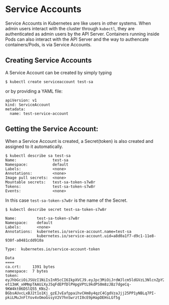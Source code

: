 # Service Accounts

Service Accounts in Kubernetes are like users in other systems. When admin users interact with the cluster through `kubectl`, they are authenticated as admin users by the API Server. Containers running inside Pods can also interact with the API Server and the way to authencate containers/Pods, is via Service Accounts.

## Creating Service Accounts

A Service Account can be created by simply typing
```shell
$ kubectl create serviceaccount test-sa
```
or by providing a YAML file:

```shell
apiVersion: v1
kind: ServiceAccount
metadata:
  name: test-service-account
```

## Getting the Service Account:

When a Service Account is created, a Secret(token) is also created and assigned to it automatically.

```shell
$ kubectl describe sa test-sa
Name:                test-sa
Namespace:           default
Labels:              <none>
Annotations:         <none>
Image pull secrets:  <none>
Mountable secrets:   test-sa-token-s7w8r
Tokens:              test-sa-token-s7w8r
Events:              <none>
```
In this case `test-sa-token-s7w8r` is the name of the Secret.

```shell
$ kubectl describe secret test-sa-token-s7w8r

Name:         test-sa-token-s7w8r
Namespace:    default
Labels:       <none>
Annotations:  kubernetes.io/service-account.name=test-sa
              kubernetes.io/service-account.uid=a8d0a1f7-d9c1-11e8-930f-a0481cdd910a

Type:  kubernetes.io/service-account-token

Data
====
ca.crt:     1391 bytes
namespace:  7 bytes
token:      eyJhbGciOiJSUzI1NiIsInR5cCI6IkpXVCJ9.eyJpc3MiOiJrdWJlcm5ldGVzL3NlcnZpY2VhY2NvdW50Iiwia3ViZXJuZXRlcy5pby9zZXJ2aWNlYWNjb3VudC9uYW1lc3BhY2UiOiJkZWZhdWx0Iiwia3ViZXJuZXRlcy5pby9zZXJ2aWNlYWNjb3VudC9zZWNyZXQubmFtZSI6InRlc3Qtc2EtdG9rZW4tczd3OHIiLCJrdWJlcm5ldGVzLmlvL3NlcnZpY2VhY2NvdW50L3NlcnZpY2UtYWNjb3VudC5uYW1lIjoidGVzdC1zYSIsImt1YmVybmV0ZXMuaW8vc2VydmljZWFjY291bnQvc2VydmljZS1hY2NvdW50LnVpZCI6ImE4ZDBhMWY3LWQ5YzEtMTFlOC05MzBmLWEwNDgxY2RkOTEwYSIsInN1YiI6InN5c3RlbTpzZXJ2aWNlYWNjb3VudDpkZWZhdWx0OnRlc3Qtc2EifQ.KllRntBmWZUCvN6nBeUQlKidvR2T8KTM3TlIm7cMJ0R2qiNE9hNa1SYNa9AmJMUShX8ZwsWRFP9voOiT8jsMfbj7qaaZBmkWOMy58CJ0_fscPa_5FkTGm9EyDjFcWt7psp7RpfxQB6pwB6q88dl-et13mK_xHMmpTAAUiXyJ5qFdEPfDlPHpgVPtL9kdPS0m8zJBz7dgeCq-9KW4kt06DSlQ55_KNs2-BGbsAUvcLxBJ2t1o1Kj_gzEJvEafppaihvCHm8y4qzC4CgdVzaJjj25PP1yNBLq7PI-pkiLMuJnFlYov4vOmoGssyV2V7hnSwrztI0cE9pHapDEHsLGf5g
```
